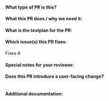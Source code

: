 <!--  Thanks for sending a pull request!  Here are some tips for you:

1. If this is your first time, please read our contributor guidelines: https://github.com/pixie-io/pixie/blob/main/CONTRIBUTING.md and https://github.com/pixie-io/pixie/blob/main/DEVELOPMENT.md.
-->

#### What type of PR is this?

<!--
Add one of the following kinds:
/kind bug
/kind cleanup
/kind documentation
/kind feature

Optionally add one or more of the following kinds if applicable:
/kind api-change
/kind deprecation
/kind failing-test
/kind flake
/kind regression
-->

#### What this PR does / why we need it:

#### What is the testplan for the PR:
<!--
For stylistic change that don't require tests or enhancements write: N/A.
-->

#### Which issue(s) this PR fixes:
<!--
*Automatically closes linked issue when PR is merged.
Usage: `Fixes #<issue number>`, or `Fixes (paste link of issue)`.
_If PR is about `failing-tests or flakes`, please post the related issues/tests in a comment and do not use `Fixes`_*
-->
Fixes #

#### Special notes for your reviewer:

#### Does this PR introduce a user-facing change?
<!--
If no, just write "NONE" in the release-note block below.
If yes, a release note is required:
Enter your extended release note in the block below. If the PR requires additional action from users switching to the new release, include the string "action required".

-->
```release-note

```

#### Additional documentation:

<!--
This section can be blank if this pull request does not require a release note.

When adding links which point to resources within git repositories (px-docs, etc), please reference a specific commit and avoid
linking directly to the master branch. This ensures that links reference a
specific point in time, rather than a document that may change over time.

See here for guidance on getting permanent links to files: https://help.github.com/en/articles/getting-permanent-links-to-files

Please use the following format for linking documentation:
- [px/docs]: <link>
- [px/website]: <link>
-->
```docs

```
